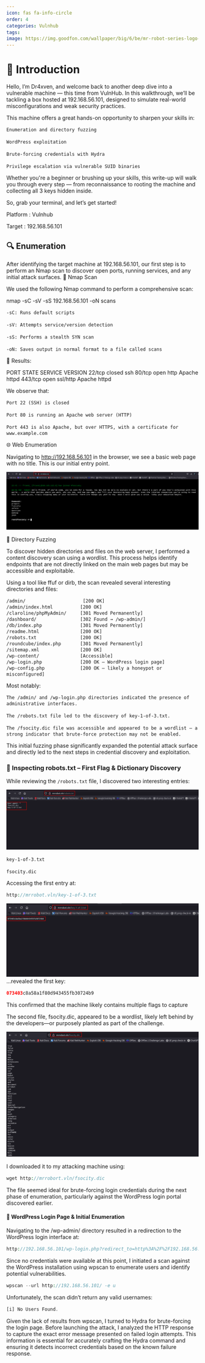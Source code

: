 ```yaml
---
icon: fas fa-info-circle
order: 4
categories: Vulnhub
tags: 
image: https://img.goodfon.com/wallpaper/big/6/be/mr-robot-series-logo-robot.webp
---
```


# 🧠 Introduction

Hello, I’m Dr4xven, and welcome back to another deep dive into a vulnerable machine — this time from VulnHub. In this walkthrough, we’ll be tackling a box hosted at 192.168.56.101, designed to simulate real-world misconfigurations and weak security practices.

This machine offers a great hands-on opportunity to sharpen your skills in:

    Enumeration and directory fuzzing

    WordPress exploitation

    Brute-forcing credentials with Hydra

    Privilege escalation via vulnerable SUID binaries

Whether you're a beginner or brushing up your skills, this write-up will walk you through every step — from reconnaissance to rooting the machine and collecting all 3 keys hidden inside.

So, grab your terminal, and let’s get started!


Platform : Vulnhub

Target : 192.168.56.101

## 🔍 Enumeration

After identifying the target machine at 192.168.56.101, our first step is to perform an Nmap scan to discover open ports, running services, and any initial attack surfaces.
🔎 Nmap Scan

We used the following Nmap command to perform a comprehensive scan:

nmap -sC -sV -sS 192.168.56.101 -oN scans

    -sC: Runs default scripts

    -sV: Attempts service/version detection

    -sS: Performs a stealth SYN scan

    -oN: Saves output in normal format to a file called scans

🧾 Results:

PORT    STATE  SERVICE  VERSION
22/tcp  closed ssh
80/tcp  open   http     Apache httpd
443/tcp open   ssl/http Apache httpd

We observe that:

    Port 22 (SSH) is closed

    Port 80 is running an Apache web server (HTTP)

    Port 443 is also Apache, but over HTTPS, with a certificate for www.example.com

    
🌐 Web Enumeration

Navigating to http://192.168.56.101 in the browser, we see a basic web page with no title. This is our initial entry point.

![screenshot](assets/screenshots/mrrobot/2.png)

📂 Directory Fuzzing

To discover hidden directories and files on the web server, I performed a content discovery scan using a wordlist. This process helps identify endpoints that are not directly linked on the main web pages but may be accessible and exploitable.

Using a tool like ffuf or dirb, the scan revealed several interesting directories and files:

    /admin/                     [200 OK]
    /admin/index.html          [200 OK]
    /claroline/phpMyAdmin/     [301 Moved Permanently]
    /dashboard/                [302 Found → /wp-admin/]
    /db/index.php              [301 Moved Permanently]
    /readme.html               [200 OK]
    /robots.txt                [200 OK]
    /roundcube/index.php       [301 Moved Permanently]
    /sitemap.xml               [200 OK]
    /wp-content/               [Accessible]
    /wp-login.php              [200 OK – WordPress login page]
    /wp-config.php             [200 OK – likely a honeypot or misconfigured]

Most notably:

    The /admin/ and /wp-login.php directories indicated the presence of administrative interfaces.

    The /robots.txt file led to the discovery of key-1-of-3.txt.

    The /fsocity.dic file was accessible and appeared to be a wordlist – a strong indicator that brute-force protection may not be enabled.

This initial fuzzing phase significantly expanded the potential attack surface and directly led to the next steps in credential discovery and exploitation.

### 📄 Inspecting robots.txt – First Flag & Dictionary Discovery

While reviewing the `/robots.txt` file, I discovered two interesting entries:

![screenshot](assets/screenshots/mrrobot/3.png)



    key-1-of-3.txt

    fsocity.dic

Accessing the first entry at:

```php
http://mrrobot.vln/key-1-of-3.txt
```
![screenshot](assets/screenshots/mrrobot/4.png)
…revealed the first key:

```php
073403c8a58a1f80d943455fb30724b9
```

This confirmed that the machine likely contains multiple flags to capture

The second file, fsocity.dic, appeared to be a wordlist, likely left behind by the developers—or purposely planted as part of the challenge.

![screenshot](assets/screenshots/mrrobot/5.png)

I downloaded it to my attacking machine using:
```php
wget http://mrrobort.vln/fsocity.dic
```
The file seemed ideal for brute-forcing login credentials during the next phase of enumeration, particularly against the WordPress login portal discovered earlier.

#### 🔐 WordPress Login Page & Initial Enumeration

Navigating to the /wp-admin/ directory resulted in a redirection to the WordPress login interface at:

```php
http://192.168.56.101/wp-login.php?redirect_to=http%3A%2F%2F192.168.56.101%2Fwp-admin%2F&reauth=1
```

Since no credentials were available at this point, I initiated a scan against the WordPress installation using wpscan to enumerate users and identify potential vulnerabilities.

```php
wpscan --url http://192.168.56.101/ -e u
```

Unfortunately, the scan didn’t return any valid usernames:
```php
[i] No Users Found.
```

Given the lack of results from wpscan, I turned to Hydra for brute-forcing the login page. Before launching the attack, I analyzed the HTTP response to capture the exact error message presented on failed login attempts. This information is essential for accurately crafting the Hydra command and ensuring it detects incorrect credentials based on the known failure response.